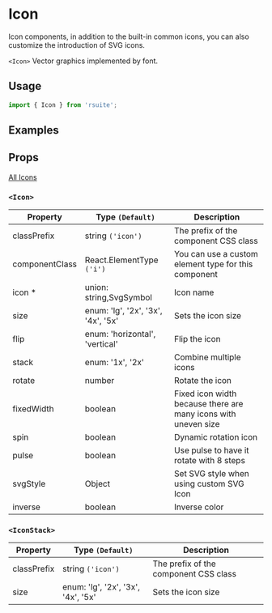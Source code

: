 # Icon

Icon components, in addition to the built-in common icons, you can also customize the introduction of SVG icons.

`<Icon>` Vector graphics implemented by font.

## Usage

```js
import { Icon } from 'rsuite';
```

## Examples

<!--{demo}-->

## Props

[All Icons](/tools/icons)

### `<Icon>`

| Property       | Type `(Default)`                   | Description                                                    |
| -------------- | ---------------------------------- | -------------------------------------------------------------- |
| classPrefix    | string `('icon')`                  | The prefix of the component CSS class                          |
| componentClass | React.ElementType `('i')`          | You can use a custom element type for this component           |
| icon \*        | union: string,SvgSymbol            | Icon name                                                      |
| size           | enum: 'lg', '2x', '3x', '4x', '5x' | Sets the icon size                                             |
| flip           | enum: 'horizontal', 'vertical'     | Flip the icon                                                  |
| stack          | enum: '1x', '2x'                   | Combine multiple icons                                         |
| rotate         | number                             | Rotate the icon                                                |
| fixedWidth     | boolean                            | Fixed icon width because there are many icons with uneven size |
| spin           | boolean                            | Dynamic rotation icon                                          |
| pulse          | boolean                            | Use pulse to have it rotate with 8 steps                       |
| svgStyle       | Object                             | Set SVG style when using custom SVG Icon                       |
| inverse        | boolean                            | Inverse color                                                  |

### `<IconStack>`

| Property    | Type `(Default)`                   | Description                           |
| ----------- | ---------------------------------- | ------------------------------------- |
| classPrefix | string `('icon')`                  | The prefix of the component CSS class |
| size        | enum: 'lg', '2x', '3x', '4x', '5x' | Sets the icon size                    |
